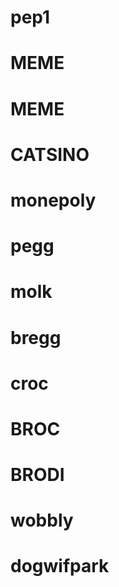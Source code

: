 # pep1
# MEME
# MEME
# CATSINO
# monepoly
# pegg
# molk
# bregg
# croc
# BROC
# BRODI
# wobbly
# dogwifpark
